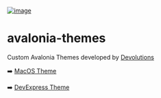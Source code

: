 [![image](https://github.com/user-attachments/assets/6a7bca22-bd0c-45cc-b847-8ea0b7776a6f)](https://devolutions.net/)


# avalonia-themes
Custom Avalonia Themes developed by [Devolutions](https://devolutions.net/)

➡️ [MacOS Theme](https://github.com/Devolutions/avalonia-themes/blob/master/src/Devolutions.AvaloniaTheme.MacOS/README.md)

➡️ [DevExpress Theme](https://github.com/Devolutions/avalonia-themes/blob/master/src/Devolutions.AvaloniaTheme.DevExpress/README.md)

